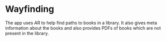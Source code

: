 # Wayfinding
The app uses AR to help find paths to books in a library. It also gives meta information about the books and also provides PDFs of books which are not present in the library.
